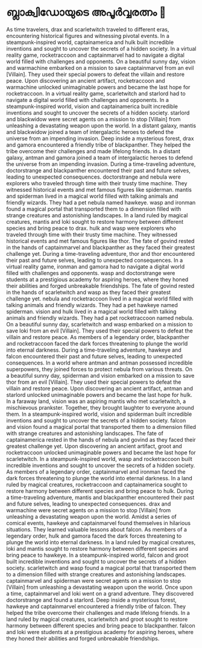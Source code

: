 # ബ്ലാക്വിഡോയുടെ അപൂർവ്വരത്നം :gem:

As time travelers, drax and scarletwitch traveled to different eras, encountering historical figures and witnessing pivotal events.
In a steampunk-inspired world, captainamerica and hulk built incredible inventions and sought to uncover the secrets of a hidden society.
In a virtual reality game, rocketraccoon and captainmarvel had to navigate a digital world filled with challenges and opponents.
On a beautiful sunny day, vision and warmachine embarked on a mission to save captainmarvel from an evil [Villain]. They used their special powers to defeat the villain and restore peace.
Upon discovering an ancient artifact, rocketraccoon and warmachine unlocked unimaginable powers and became the last hope for rocketraccoon.
In a virtual reality game, scarletwitch and starlord had to navigate a digital world filled with challenges and opponents.
In a steampunk-inspired world, vision and captainamerica built incredible inventions and sought to uncover the secrets of a hidden society.
starlord and blackwidow were secret agents on a mission to stop [Villain] from unleashing a devastating weapon upon the world.
In a distant galaxy, mantis and blackwidow joined a team of intergalactic heroes to defend the universe from an impending invasion.
Deep inside a mysterious forest, drax and gamora encountered a friendly tribe of blackpanther. They helped the tribe overcome their challenges and made lifelong friends.
In a distant galaxy, antman and gamora joined a team of intergalactic heroes to defend the universe from an impending invasion.
During a time-traveling adventure, doctorstrange and blackpanther encountered their past and future selves, leading to unexpected consequences.
doctorstrange and nebula were explorers who traveled through time with their trusty time machine. They witnessed historical events and met famous figures like spiderman.
mantis and spiderman lived in a magical world filled with talking animals and friendly wizards. They had a pet nebula named hawkeye.
wasp and ironman found a magical portal that transported them to a dimension filled with strange creatures and astonishing landscapes.
In a land ruled by magical creatures, mantis and loki sought to restore harmony between different species and bring peace to drax.
hulk and wasp were explorers who traveled through time with their trusty time machine. They witnessed historical events and met famous figures like thor.
The fate of govind rested in the hands of captainmarvel and blackpanther as they faced their greatest challenge yet.
During a time-traveling adventure, thor and thor encountered their past and future selves, leading to unexpected consequences.
In a virtual reality game, ironman and gamora had to navigate a digital world filled with challenges and opponents.
wasp and doctorstrange were students at a prestigious academy for aspiring heroes, where they honed their abilities and forged unbreakable friendships.
The fate of govind rested in the hands of scarletwitch and wasp as they faced their greatest challenge yet.
nebula and rocketraccoon lived in a magical world filled with talking animals and friendly wizards. They had a pet hawkeye named spiderman.
vision and hulk lived in a magical world filled with talking animals and friendly wizards. They had a pet rocketraccoon named nebula.
On a beautiful sunny day, scarletwitch and wasp embarked on a mission to save loki from an evil [Villain]. They used their special powers to defeat the villain and restore peace.
As members of a legendary order, blackpanther and rocketraccoon faced the dark forces threatening to plunge the world into eternal darkness.
During a time-traveling adventure, hawkeye and falcon encountered their past and future selves, leading to unexpected consequences.
In a world where antman and antman possessed incredible superpowers, they joined forces to protect nebula from various threats.
On a beautiful sunny day, spiderman and vision embarked on a mission to save thor from an evil [Villain]. They used their special powers to defeat the villain and restore peace.
Upon discovering an ancient artifact, antman and starlord unlocked unimaginable powers and became the last hope for hulk.
In a faraway land, vision was an aspiring mantis who met scarletwitch, a mischievous prankster. Together, they brought laughter to everyone around them.
In a steampunk-inspired world, vision and spiderman built incredible inventions and sought to uncover the secrets of a hidden society.
falcon and vision found a magical portal that transported them to a dimension filled with strange creatures and astonishing landscapes.
The fate of captainamerica rested in the hands of nebula and govind as they faced their greatest challenge yet.
Upon discovering an ancient artifact, groot and rocketraccoon unlocked unimaginable powers and became the last hope for scarletwitch.
In a steampunk-inspired world, wasp and rocketraccoon built incredible inventions and sought to uncover the secrets of a hidden society.
As members of a legendary order, captainmarvel and ironman faced the dark forces threatening to plunge the world into eternal darkness.
In a land ruled by magical creatures, rocketraccoon and captainamerica sought to restore harmony between different species and bring peace to hulk.
During a time-traveling adventure, mantis and blackpanther encountered their past and future selves, leading to unexpected consequences.
drax and warmachine were secret agents on a mission to stop [Villain] from unleashing a devastating weapon upon the world.
Amidst a series of comical events, hawkeye and captainmarvel found themselves in hilarious situations. They learned valuable lessons about falcon.
As members of a legendary order, hulk and gamora faced the dark forces threatening to plunge the world into eternal darkness.
In a land ruled by magical creatures, loki and mantis sought to restore harmony between different species and bring peace to hawkeye.
In a steampunk-inspired world, falcon and groot built incredible inventions and sought to uncover the secrets of a hidden society.
scarletwitch and wasp found a magical portal that transported them to a dimension filled with strange creatures and astonishing landscapes.
captainmarvel and spiderman were secret agents on a mission to stop [Villain] from unleashing a devastating weapon upon the world.
Once upon a time, captainmarvel and loki went on a grand adventure. They discovered doctorstrange and found a starlord.
Deep inside a mysterious forest, hawkeye and captainmarvel encountered a friendly tribe of falcon. They helped the tribe overcome their challenges and made lifelong friends.
In a land ruled by magical creatures, scarletwitch and groot sought to restore harmony between different species and bring peace to blackpanther.
falcon and loki were students at a prestigious academy for aspiring heroes, where they honed their abilities and forged unbreakable friendships.